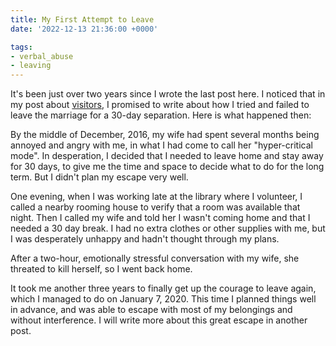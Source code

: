 ```yaml
---
title: My First Attempt to Leave
date: '2022-12-13 21:36:00 +0000'

tags:
- verbal_abuse
- leaving
---
```


It's been just over two years since I wrote the last post here.
I noticed that in my post about [visitors](/abuse/2019-08-24-visitors/),
I promised to write about how I tried and failed to leave the
marriage for a 30-day separation.  Here is what happened then:

<!--more-->

By the middle of December, 2016, my wife had spent several months
being annoyed and angry with me, in what I had come to call her
"hyper-critical mode".  In desperation, I decided that I needed
to leave home and stay away for 30 days, to give me the time
and space to decide what to do for the long term.  But
I didn't plan my escape very well.

One evening, when I was working late at the library where I volunteer,
I called a nearby rooming house to verify that a room was available
that night.  Then I called my wife and told her I wasn't coming
home and that I needed a 30 day break.  I had no extra clothes
or other supplies with me, but I was desperately unhappy and
hadn't thought through my plans.

After a two-hour, emotionally stressful
conversation with my wife, she threated to kill herself, so
I went back home.

It took me another three years to finally get up the courage to leave
again, which I managed to do on January 7, 2020.  This time I
planned things well in advance, and was able to escape with most
of my belongings and without interference.  I will write more
about this great escape in another post.
